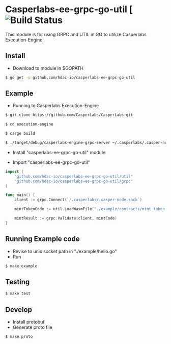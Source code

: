 #   Casperlabs-ee-grpc-go-util  [![Build Status](https://travis-ci.com/hdac-io/casperlabs-ee-grpc-go-util.svg?token=GLBy52vf7tteTZjpJNu9&branch=master)


This module is for using GRPC and UTIL in GO to utilize Casperlabs Execution-Engine.


## Install
- Download to module in $GOPATH
```bash
$ go get -u github.com/hdac-io/casperlabs-ee-grpc-go-util
```

## Example
- Running to Casperlabs Execution-Engine 
```bash
$ git clone https://github.com/CasperLabs/CasperLabs.git

$ cd execution-engine

$ cargo build

$ ./target/debug/casperlabs-engine-grpc-server ~/.casperlabs/.casper-node.sock
```
- Install "casperlabs-ee-grpc-go-util" module

- Import "casperlabs-ee-grpc-go-util"
```go
import (
    "github.com/hdac-io/casperlabs-ee-grpc-go-util/util"
	"github.com/hdac-io/casperlabs-ee-grpc-go-util/grpc"
)

func main() {
    client := grpc.Connect(`/.casperlabs/.casper-node.sock`)

	mintTokenCode := util.LoadWasmFile("./example/contracts/mint_token.wasm")

	mintResult := grpc.Validate(client, mintCode)
}
```

## Running Example code
- Revise to unix socket path in "./example/hello.go"
- Run
```bash
$ make example
```

## Testing
```bash
$ make test
```

## Develop
- Install protobuf
- Generate proto file
```bash
$ make proto
```

